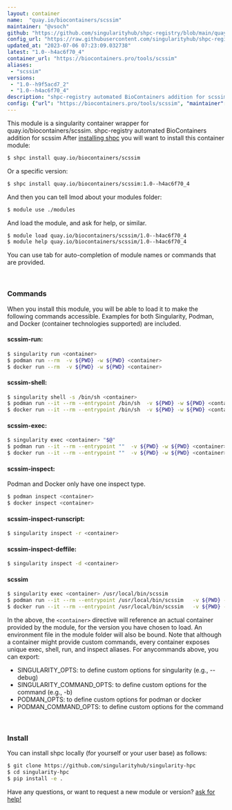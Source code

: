 ```yaml
---
layout: container
name:  "quay.io/biocontainers/scssim"
maintainer: "@vsoch"
github: "https://github.com/singularityhub/shpc-registry/blob/main/quay.io/biocontainers/scssim/container.yaml"
config_url: "https://raw.githubusercontent.com/singularityhub/shpc-registry/main/quay.io/biocontainers/scssim/container.yaml"
updated_at: "2023-07-06 07:23:09.032738"
latest: "1.0--h4ac6f70_4"
container_url: "https://biocontainers.pro/tools/scssim"
aliases:
 - "scssim"
versions:
 - "1.0--h9f5acd7_2"
 - "1.0--h4ac6f70_4"
description: "shpc-registry automated BioContainers addition for scssim"
config: {"url": "https://biocontainers.pro/tools/scssim", "maintainer": "@vsoch", "description": "shpc-registry automated BioContainers addition for scssim", "latest": {"1.0--h4ac6f70_4": "sha256:ae28eff2092279184943b9bbbf6640518410fecb89b09f0586735f79e1ae6c85"}, "tags": {"1.0--h9f5acd7_2": "sha256:ff14c7240fbfdc8f92909dbd1c81fade8541da234a439c7e617fd6cd5b15ac3f", "1.0--h4ac6f70_4": "sha256:ae28eff2092279184943b9bbbf6640518410fecb89b09f0586735f79e1ae6c85"}, "docker": "quay.io/biocontainers/scssim", "aliases": {"scssim": "/usr/local/bin/scssim"}}
---
```


This module is a singularity container wrapper for quay.io/biocontainers/scssim.
shpc-registry automated BioContainers addition for scssim
After [installing shpc](#install) you will want to install this container module:


```bash
$ shpc install quay.io/biocontainers/scssim
```

Or a specific version:

```bash
$ shpc install quay.io/biocontainers/scssim:1.0--h4ac6f70_4
```

And then you can tell lmod about your modules folder:

```bash
$ module use ./modules
```

And load the module, and ask for help, or similar.

```bash
$ module load quay.io/biocontainers/scssim/1.0--h4ac6f70_4
$ module help quay.io/biocontainers/scssim/1.0--h4ac6f70_4
```

You can use tab for auto-completion of module names or commands that are provided.

<br>

### Commands

When you install this module, you will be able to load it to make the following commands accessible.
Examples for both Singularity, Podman, and Docker (container technologies supported) are included.

#### scssim-run:

```bash
$ singularity run <container>
$ podman run --rm  -v ${PWD} -w ${PWD} <container>
$ docker run --rm  -v ${PWD} -w ${PWD} <container>
```

#### scssim-shell:

```bash
$ singularity shell -s /bin/sh <container>
$ podman run --it --rm --entrypoint /bin/sh  -v ${PWD} -w ${PWD} <container>
$ docker run --it --rm --entrypoint /bin/sh  -v ${PWD} -w ${PWD} <container>
```

#### scssim-exec:

```bash
$ singularity exec <container> "$@"
$ podman run --it --rm --entrypoint ""  -v ${PWD} -w ${PWD} <container> "$@"
$ docker run --it --rm --entrypoint ""  -v ${PWD} -w ${PWD} <container> "$@"
```

#### scssim-inspect:

Podman and Docker only have one inspect type.

```bash
$ podman inspect <container>
$ docker inspect <container>
```

#### scssim-inspect-runscript:

```bash
$ singularity inspect -r <container>
```

#### scssim-inspect-deffile:

```bash
$ singularity inspect -d <container>
```


#### scssim

```bash
$ singularity exec <container> /usr/local/bin/scssim
$ podman run --it --rm --entrypoint /usr/local/bin/scssim   -v ${PWD} -w ${PWD} <container> -c " $@"
$ docker run --it --rm --entrypoint /usr/local/bin/scssim   -v ${PWD} -w ${PWD} <container> -c " $@"
```



In the above, the `<container>` directive will reference an actual container provided
by the module, for the version you have chosen to load. An environment file in the
module folder will also be bound. Note that although a container
might provide custom commands, every container exposes unique exec, shell, run, and
inspect aliases. For anycommands above, you can export:

 - SINGULARITY_OPTS: to define custom options for singularity (e.g., --debug)
 - SINGULARITY_COMMAND_OPTS: to define custom options for the command (e.g., -b)
 - PODMAN_OPTS: to define custom options for podman or docker
 - PODMAN_COMMAND_OPTS: to define custom options for the command

<br>

### Install

You can install shpc locally (for yourself or your user base) as follows:

```bash
$ git clone https://github.com/singularityhub/singularity-hpc
$ cd singularity-hpc
$ pip install -e .
```

Have any questions, or want to request a new module or version? [ask for help!](https://github.com/singularityhub/singularity-hpc/issues)